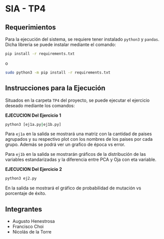 # SIA - TP4

## Requerimientos

Para la ejecución del sistema, se requiere tener instalado `python3` y `pandas`. Dicha libreria se puede instalar mediante el comando:

```bash
pip install -r requirements.txt
```
o
```bash
sudo python3 -m pip install -r requirements.txt
``` 

## Instrucciones para la Ejecución

Situados en la carpeta `TP4` del proyecto, se puede ejecutar el ejercicio deseado mediante los comandos:

**EJECUCION Del Ejercicio 1**
```bash
python3 [ej1a.py|ej1b.py] 
```
Para `ej1a` en la salida se mostrará una matriz con la cantidad de paises agrupados y su respectivo plot con los nombres de los paises por cada grupo. Además se podrá ver un grafico de época vs error.

Para `ej1b` en la salida se mostrarán gráficos de la distribución de las variables estandarizadas y la diferencia entre PCA y Oja con eta variable.

**EJECUCION Del Ejercicio 2**
```bash
python3 ej2.py 
```
En la salida se mostrará el gráfico de probabilidad de mutación vs porcentaje de éxito. 


## Integrantes
- Augusto Henestrosa
- Francisco Choi
- Nicolás de la Torre